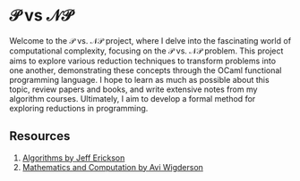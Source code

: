 # $\mathcal{P}$ $\text{vs}$ $\mathcal{NP}$

Welcome to the $\mathcal{P}$ vs. $\mathcal{NP}$ project, where I delve into the fascinating world of computational complexity, focusing on the $\mathcal{P}$ vs. $\mathcal{NP}$ problem. This project aims to explore various reduction techniques to transform problems into one another, demonstrating these concepts through the OCaml functional programming language. I hope to learn as much as possible about this topic, review papers and books, and write extensive notes from my algorithm courses. Ultimately, I aim to develop a formal method for exploring reductions in programming.

## Resources 

1. [Algorithms by Jeff Erickson](https://jeffe.cs.illinois.edu/teaching/algorithms/)
2. [Mathematics and Computation by Avi Wigderson](https://www.math.ias.edu/avi/book)

